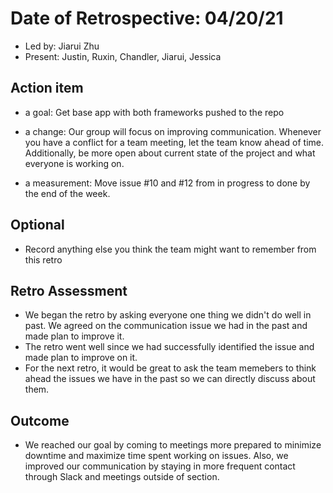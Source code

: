 # Date of Retrospective: 04/20/21

* Led by: Jiarui Zhu
* Present: Justin, Ruxin, Chandler, Jiarui, Jessica

## Action item

* a goal: Get base app with both frameworks pushed to the repo
          
* a change: Our group will focus on improving communication. Whenever you have a conflict for a team meeting, let the team know ahead of time.
 Additionally, be more open about current state of the project and what everyone is working on.
                             
* a measurement: Move issue #10 and #12 from in progress to done by the end of the week.
 
## Optional

* Record anything else you think the team might want to remember from this retro


## Retro Assessment
* We began the retro by asking everyone one thing we didn't do well in past. We agreed on the communication issue we had in the past and made plan to improve it. 
* The retro went well since we had successfully identified the issue and made plan to improve on it.
* For the next retro, it would be great to ask the team memebers to think ahead the issues we have in the past so we can directly discuss about them.

## Outcome
* We reached our goal by coming to meetings more prepared to minimize downtime and maximize time spent working on issues. Also, we improved our communication by staying in more frequent contact through Slack and meetings outside of section.
